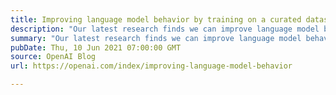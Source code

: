 ```yaml
---
title: Improving language model behavior by training on a curated dataset
description: "Our latest research finds we can improve language model behavior with respect to specific behavioral values by fine-tuning on a small, curated dataset."
summary: "Our latest research finds we can improve language model behavior with respect to specific behavioral values by fine-tuning on a small, curated dataset."
pubDate: Thu, 10 Jun 2021 07:00:00 GMT
source: OpenAI Blog
url: https://openai.com/index/improving-language-model-behavior

---
```


